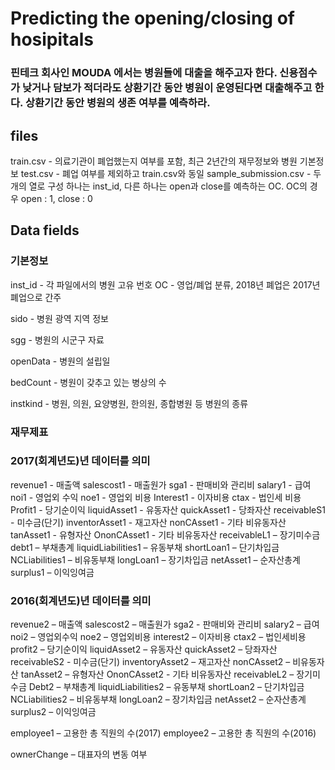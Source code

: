 # Predicting the opening/closing of hosipitals

### 핀테크 회사인 MOUDA 에서는 병원들에 대출을 해주고자 한다. 신용점수가 낮거나 담보가 적더라도 상환기간 동안 병원이 운영된다면 대출해주고 한다. 상환기간 동안 병원의 생존 여부를 예측하라.

## files
train.csv - 의료기관이 폐업했는지 여부를 포함, 최근 2년간의 재무정보와 병원 기본정보
test.csv - 폐업 여부를 제외하고 train.csv와 동일
sample_submission.csv - 두 개의 열로 구성 하나는 inst_id, 다른 하나는 open과 close를 예측하는 OC. OC의 경우 open : 1, close : 0

## Data fields

### 기본정보

inst_id - 각 파일에서의 병원 고유 번호
OC - 영업/폐업 분류, 2018년 폐업은 2017년 폐업으로 간주

sido - 병원 광역 지역 정보

sgg - 병원의 시군구 자료

openData - 병원의 설립일

bedCount - 병원이 갖추고 있는 병상의 수

instkind - 병원, 의원, 요양병원, 한의원, 종합병원 등 병원의 종류


### 재무제표


### 2017(회계년도)년 데이터를 의미
revenue1 - 매출액
salescost1 - 매출원가
sga1 - 판매비와 관리비
salary1 - 급여
noi1 - 영업외 수익
noe1 - 영업외 비용
Interest1 - 이자비용
ctax - 법인세 비용
Profit1 - 당기순이익
liquidAsset1 - 유동자산
quickAsset1 - 당좌자산
receivableS1 - 미수금(단기)
inventorAsset1 - 재고자산
nonCAsset1 - 기타 비유동자산
tanAsset1 - 유형자산
OnonCAsset1 - 기타 비유동자산
receivableL1 – 장기미수금
debt1 – 부채총계
liquidLiabilities1 – 유동부채
shortLoan1 – 단기차입금
NCLiabilities1 – 비유동부채
longLoan1 – 장기차입금
netAsset1 – 순자산총계
surplus1 – 이익잉여금

###  2016(회계년도)년 데이터를 의미
revenue2 – 매출액
salescost2 – 매출원가
sga2 - 판매비와 관리비
salary2 – 급여
noi2 – 영업외수익
noe2 – 영업외비용
interest2 – 이자비용
ctax2 – 법인세비용
profit2 – 당기순이익
liquidAsset2 – 유동자산
quickAsset2 – 당좌자산
receivableS2 - 미수금(단기)
inventoryAsset2 – 재고자산
nonCAsset2 – 비유동자산
tanAsset2 – 유형자산
OnonCAsset2 - 기타 비유동자산
receivableL2 – 장기미수금
Debt2 – 부채총계
liquidLiabilities2 – 유동부채
shortLoan2 – 단기차입금
NCLiabilities2 – 비유동부채
longLoan2 – 장기차입금
netAsset2 – 순자산총계
surplus2 – 이익잉여금

employee1 – 고용한 총 직원의 수(2017)
employee2 – 고용한 총 직원의 수(2016)

ownerChange – 대표자의 변동 여부

 